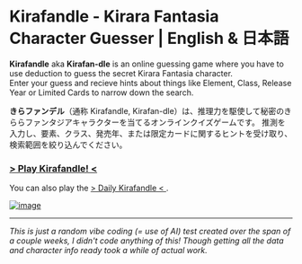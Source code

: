 # Kirafandle - Kirara Fantasia Character Guesser | English & 日本語

**Kirafandle** aka **Kirafan-dle** is an online guessing game where you have to use deduction to guess the secret Kirara Fantasia character.    
Enter your guess and recieve hints about things like Element, Class, Release Year or Limited Cards to narrow down the search.

**きらファンデル**（通称 Kirafandle, Kirafan-dle）は、推理力を駆使して秘密のきららファンタジアキャラクターを当てるオンラインクイズゲームです。
推測を入力し、要素、クラス、発売年、または限定カードに関するヒントを受け取り、検索範囲を絞り込んでください。


### [**> Play Kirafandle! <**](https://anotherindex.github.io/kirafandle/index.html)
You can also play the [> Daily Kirafandle < ](https://anotherindex.github.io/kirafandle/daily.html).

[![image](https://i.imgur.com/wKz76ki.png)](https://anotherindex.github.io/kirafandle/index.html)

---
*This is just a random vibe coding (= use of AI) test created over the span of a couple weeks, I didn't code anything of this! Though getting all the data and character info ready took a while of actual work.*
